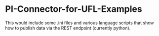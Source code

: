 # PI-Connector-for-UFL-Examples
This would include some .ini files and various language scripts that show how to publish data via the REST endpoint (currently python).
